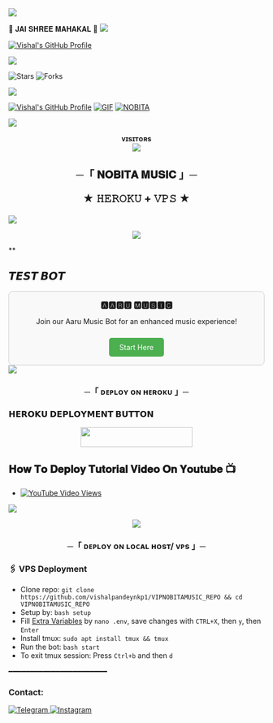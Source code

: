 <img src="https://user-images.githubusercontent.com/73097560/115834477-dbab4500-a447-11eb-908a-139a6edaec5c.gif">
<p align="left">
                                                                                                  🔱      𝐉𝐀𝐈 𝐒𝐇𝐑𝐄𝐄 𝐌𝐀𝐇𝐀𝐊𝐀𝐋       🔱
    
 <img src="https://user-images.githubusercontent.com/73097560/115834477-dbab4500-a447-11eb-908a-139a6edaec5c.gif">

[![Vishal's GitHub Profile](https://img.shields.io/badge/GitHub-VishalPandey-181717?style=for-the-badge&logo=github&logoColor=white)](https://github.com/vishalpandeynkp1)

 <img src="https://user-images.githubusercontent.com/73097560/115834477-dbab4500-a447-11eb-908a-139a6edaec5c.gif">
 
![Stars](https://img.shields.io/github/stars/vishalpandeynkp1/VIPNOBITAMUSIC_REPO?style=social)
![Forks](https://img.shields.io/github/forks/vishalpandeynkp1/VIPNOBITAMUSIC_REPO?style=social)

<img src="https://user-images.githubusercontent.com/73097560/115834477-dbab4500-a447-11eb-908a-139a6edaec5c.gif">

[![Vishal's GitHub Profile](https://github-readme-stats.vercel.app/api?username=vishalpandeynkp1&show_icons=true&theme=flag-india)](https://github.com/vishalpandeynkp1) 
 [![GIF](https://github.com/vishalpandeynkp1/VIPNOBITAMUSIC_REPO/blob/main/VIPNOBITAMUSIC.gif)](https://github.com/vishalpandeynkp1)
   [![NOBITA](https://github-stats-alpha.vercel.app/api?username=vishalpandeynkp1 "NOBITA")](https://github-stats-alpha.vercel.app/api?username=vishalpandeynkp1 "NOBITA")

<img src="https://user-images.githubusercontent.com/73097560/115834477-dbab4500-a447-11eb-908a-139a6edaec5c.gif">

<p align="center">
    <b>ᴠɪsɪᴛᴏʀs</b><br>
    <img align="middle" src="https://profile-counter.glitch.me/NOBITA-BOT-MAKER/count.svg" />
</p>

<h2 align="center">
    ─「 𝐍𝐎𝐁𝐈𝐓𝐀 𝐌𝐔𝐒𝐈𝐂  」─

★ 𝙷𝙴𝚁𝙾𝙺𝚄 + 𝚅𝙿𝚂 ★
</h2>
<img src="https://readme-typing-svg.herokuapp.com?color=FF0000&width=420&lines=♦𝙳𝙴𝙿𝙻𝙾𝚈+𝙾𝙽+𝙷𝙴𝚁𝙾𝙺𝚄♦;♨️+𝙽𝙾+𝙷𝙴𝚁𝙾𝙺𝚄+𝙱𝙰𝙽+𝙸𝚂𝚂𝚄𝙴+𝙰𝙻𝚂𝙾+𝚅𝙿𝚂+𝙳𝙴𝙿𝙻𝙾𝚈+📍+𝙿𝚁𝙴𝚂𝙴𝙽𝚃;🎭+𝙿𝙾𝚆𝙴𝚁𝙳+𝙱𝚈+𝙽𝙾𝙱𝙸𝚃𝙰+𝙱𝙾𝚃+𝙼𝙰𝙺𝙴𝚁+🎭">

<p align="center">
    <img src="https://envs.sh/cw1.png">
</p>

**
## 𝙏𝙀𝙎𝙏 𝘽𝙊𝙏

<div style="border: 1px solid #ccc; border-radius: 8px; padding: 16px; text-align: center; background-color: #f9f9f9;">
    <h3 style="margin: 0;">🅰🅰🆁🆄 🅼🆄🆂🅸🅲</h3>
    <p>Join our Aaru Music Bot for an enhanced music experience!</p>
    <a href="https://t.me/aaru_music_xbot" style="display: inline-block; padding: 10px 20px; margin-top: 10px; background-color: #4CAF50; color: white; border-radius: 5px; text-decoration: none;">Start Here</a>
</div>

<img src="https://readme-typing-svg.herokuapp.com?color=FF0000&width=420&lines=⚠️𝐋𝐀𝐔𝐃𝐄+𝐒𝐀𝐁𝐒𝐄+𝐏𝐄𝐇𝐋𝐄+𝐅𝐑𝐎𝐊+𝐊𝐑+𝐋𝐄⚠️">

<h3 align="center">
    ─「 ᴅᴇᴩʟᴏʏ ᴏɴ ʜᴇʀᴏᴋᴜ 」─
</h3>

<h3> 𝗛𝗘𝗥𝗢𝗞𝗨 𝗗𝗘𝗣𝗟𝗢𝗬𝗠𝗘𝗡𝗧 𝗕𝗨𝗧𝗧𝗢𝗡 </h3>

<p align="center">
    <a href="https://dashboard.heroku.com/new?template=https://github.com/vishalpandeynkp1/VIPNOBITAMUSIC_REPO">
        <img src="https://img.shields.io/badge/Deploy%20On%20Heroku-bringle?style=for-the-badge&logo=heroku" width="220" height="38.45"/>
    </a>
</p>

## 𝐇𝐨𝐰 𝐓𝐨 𝐃𝐞𝐩𝐥𝐨𝐲 𝐓𝐮𝐭𝐨𝐫𝐢𝐚𝐥 𝐕𝐢𝐝𝐞𝐨 𝐎𝐧 𝐘𝐨𝐮𝐭𝐮𝐛𝐞 📺

- [![YouTube Video Views](https://img.shields.io/youtube/views/U8T5W3J1FNo?label=Tutorial+•+Heroku+•&style=social)](https://youtu.be/U8T5W3J1FNo)

<img src="https://readme-typing-svg.herokuapp.com?color=FF0000&width=420&lines=⚠️𝐊𝐎𝐈+𝐃𝐈𝐊𝐊𝐀𝐓+𝐌𝐒𝐆+𝐊𝐑">
<p align="center">
    <a href="https://telegram.me/ll_NOBITA_BOT_DEVLOPER_ll">
        <img src="https://img.shields.io/badge/-☆ησвιтα вσт мαкєя%20☆-blue.svg?style=for-the-badge&logo=Telegram">
    </a>
</p>

<h3 align="center">
    ─「 ᴅᴇᴩʟᴏʏ ᴏɴ ʟᴏᴄᴀʟ ʜᴏsᴛ/ ᴠᴘs 」─
</h3>

### 🖇 VPS Deployment
- Clone repo: `git clone https://github.com/vishalpandeynkp1/VIPNOBITAMUSIC_REPO && cd VIPNOBITAMUSIC_REPO`
- Setup by: `bash setup`
- Fill [Extra Variables](https://github.com/vishalpandeynkp1/VIPNOBITAMUSIC_REPO/blob/master/sample.env) by `nano .env`, save changes with `CTRL+X`, then `y`, then `Enter`
- Install tmux: `sudo apt install tmux && tmux`
- Run the bot: `bash start`
- To exit tmux session: Press `Ctrl+b` and then `d`

━━━━━━━━━━━━━━━━━━━━━━━

### Contact:
<a href="https://t.me/ll_NOBITA_BOT_DEVLOPER_ll">
    <img title="Telegram" src="https://img.shields.io/badge/Telegram-%23000000.svg?&style=for-the-badge&logo=telegram&logoColor=61DAFB">
</a>
<a href="https://instagram.com/NOBITA_BOT_MAKER">
    <img title="Instagram" src="https://img.shields.io/badge/instagram-%23E4405F.svg?&style=for-the-badge&logo=instagram&logoColor=white">
</a>
